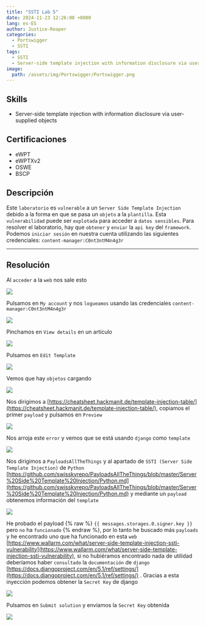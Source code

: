 ```yaml
---
title: "SSTI Lab 5"
date: 2024-11-23 12:26:00 +0800
lang: es-ES
author: Justice-Reaper
categories:
  - Portswigger
  - SSTI
tags:
  - SSTI
  - Server-side template injection with information disclosure via user-supplied objects
image:
  path: /assets/img/Portswigger/Portswigger.png
---
```


## Skills

- Server-side template injection with information disclosure via user-supplied objects

## Certificaciones

- eWPT
- eWPTXv2
- OSWE
- BSCP
  
## Descripción

Este `laboratorio` es `vulnerable` a un `Server Side Template Injection` debido a la forma en que se pasa un `objeto` a la `plantilla`. Esta `vulnerabilidad` puede ser `explotada` para acceder a `datos sensibles`. Para resolver el laboratorio, hay que `obtener` y `enviar` la `api key` del `framework`. Podemos `iniciar sesión` en nuestra cuenta utilizando las siguientes credenciales: `content-manager:C0nt3ntM4n4g3r
`

---

## Resolución

Al `acceder` a la `web` nos sale esto

![](/assets/img/SSTI-Lab-5/image_1.png)

Pulsamos en `My account` y nos `logueamos` usando las credenciales `content-manager:C0nt3ntM4n4g3r`

![](/assets/img/SSTI-Lab-5/image_2.png)

Pinchamos en `View details` en un artículo

![](/assets/img/SSTI-Lab-5/image_3.png)

Pulsamos en `Edit Template`

![](/assets/img/SSTI-Lab-5/image_4.png)

Vemos que hay `objetos` cargando

![](/assets/img/SSTI-Lab-5/image_5.png)

Nos dirigimos a [https://cheatsheet.hackmanit.de/template-injection-table/](https://cheatsheet.hackmanit.de/template-injection-table/), copiamos el primer `payload` y pulsamos en `Preview`

![](/assets/img/SSTI-Lab-5/image_6.png)

Nos arroja este `error` y vemos que se está usando `django` como `template`

![](/assets/img/SSTI-Lab-5/image_7.png)

Nos dirigimos a `PayloadsAllTheThings` y al apartado de `SSTI (Server Side Template Injection)` de `Python` [https://github.com/swisskyrepo/PayloadsAllTheThings/blob/master/Server%20Side%20Template%20Injection/Python.md](https://github.com/swisskyrepo/PayloadsAllTheThings/blob/master/Server%20Side%20Template%20Injection/Python.md) y mediante un `payload` obtenemos información del `template`

![](/assets/img/SSTI-Lab-5/image_8.png)

He probado el payload {% raw %} `{{ messages.storages.0.signer.key }}` pero `no` ha `funcionado` {% endraw %}, por lo tanto he buscado más `payloads` y he encontrado uno que ha funcionado en esta `web` [https://www.wallarm.com/what/server-side-template-injection-ssti-vulnerability](https://www.wallarm.com/what/server-side-template-injection-ssti-vulnerability), si no hubiéramos encontrado nada de utilidad deberíamos haber `consultado` la `documentación` de `django` [https://docs.djangoproject.com/en/5.1/ref/settings/](https://docs.djangoproject.com/en/5.1/ref/settings/) . Gracias a esta inyección podemos obtener la `Secret Key` de django

![](/assets/img/SSTI-Lab-5/image_9.png)

Pulsamos en `Submit solution` y enviamos la `Secret Key` obtenida

![](/assets/img/SSTI-Lab-5/image_10.png)
